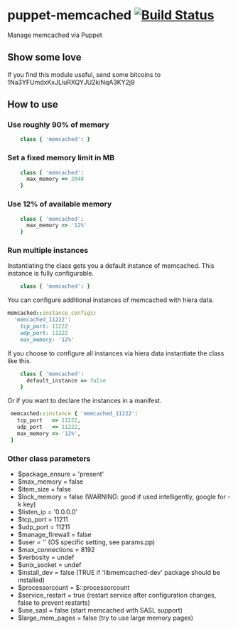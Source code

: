 # puppet-memcached [![Build Status](https://secure.travis-ci.org/saz/puppet-memcached.png)](http://travis-ci.org/saz/puppet-memcached)

Manage memcached via Puppet

## Show some love
If you find this module useful, send some bitcoins to 1Na3YFUmdxKxJLiuRXQYJU2kiNqA3KY2j9

## How to use

### Use roughly 90% of memory

```ruby
    class { 'memcached': }
```

### Set a fixed memory limit in MB

```ruby
    class { 'memcached':
      max_memory => 2048
    }
```

### Use 12% of available memory

```ruby
    class { 'memcached':
      max_memory => '12%'
    }
```

### Run multiple instances

Instantiating the class gets you a default instance of memcached. This instance is fully configurable.
```ruby
    class { 'memcached': }
```
You can configure additional instances of memcached with hiera data.
```ruby
memcached::instance_configs:
  'memcached_11222':
    tcp_port: 11222
    udp_port: 11222
    max_memory: '12%'
```
If you choose to configure all instances via hiera data instantiate the class like this.
```ruby
    class { 'memcached':
      default_instance => false
    }
```
Or if you want to declare the instances in a manifest.
```ruby
 memcached::instance { 'memcached_11222':
   tcp_port   => 11222,
   udp_port   => 11222,
   max_memory => '12%',
 }
```

### Other class parameters

* $package_ensure = 'present'
* $max_memory = false
* $item_size = false
* $lock_memory = false (WARNING: good if used intelligently, google for -k key)
* $listen_ip = '0.0.0.0'
* $tcp_port = 11211
* $udp_port = 11211
* $manage_firewall = false
* $user = '' (OS specific setting, see params.pp)
* $max_connections = 8192
* $verbosity = undef
* $unix_socket = undef
* $install_dev = false (TRUE if 'libmemcached-dev' package should be installed)
* $processorcount = $::processorcount
* $service_restart = true (restart service after configuration changes, false to prevent restarts)
* $use_sasl = false (start memcached with SASL support)
* $large_mem_pages = false (try to use large memory pages)
